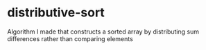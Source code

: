 # distributive-sort
Algorithm I made that constructs a sorted array by distributing sum differences rather than comparing elements
